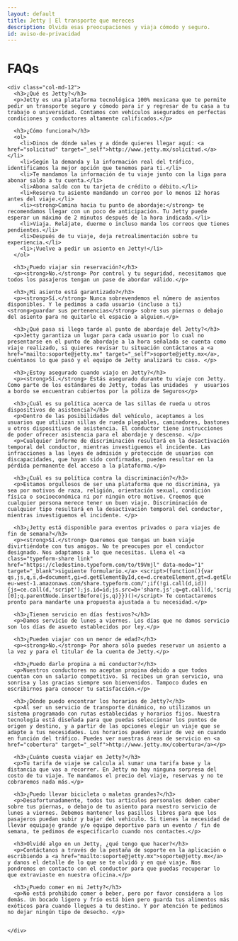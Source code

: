 ```yaml
---
layout: default
title: Jetty | El transporte que mereces
description: Olvida esas preocupaciones y viaja cómodo y seguro.
id: aviso-de-privacidad
---
```


<div class="container">
  <div class="row privacidad">
    <div class="col-md-12">
      <h1>FAQs</h1>
    </div>

    <div class="col-md-12">
      <h3>¿Qué es Jetty?</h3>
      <p>Jetty es una plataforma tecnológica 100% mexicana que te permite pedir un transporte seguro y cómodo para ir y regresar de tu casa a tu trabajo o universidad. Contamos con vehículos asegurados en perfectas condiciones y conductores altamente calificados.</p>

      <h3>¿Cómo funciona?</h3>
      <ol>
        <li>Dinos de dónde sales y a dónde quieres llegar aquí: <a href="solicitud" target="_self">http://www.jetty.mx/solicitud.</a></li>
        <li>Según la demanda y la información real del tráfico, identificamos la mejor opción que tenemos para ti.</li>
        <li>Te mandamos la información de tu viaje junto con la liga para abonar saldo a tu cuenta.</li>
        <li>Abona saldo con tu tarjeta de crédito o débito.</li>
        <li>Reserva tu asiento mandando un correo por lo menos 12 horas antes del viaje.</li>
        <li><strong>Camina hacia tu punto de abordaje:</strong> te recomendamos llegar con un poco de anticipación. Tu Jetty puede esperar un máximo de 2 minutos después de la hora indicada.</li>
        <li>Viaja. Relájate, duerme o incluso manda los correos que tienes pendientes.</li>
        <li>Después de tu viaje, deja retroalimentación sobre tu experiencia.</li>
        <li>¡Vuelve a pedir un asiento en Jetty!</li>
      </ol>

      <h3>¿Puedo viajar sin reservación?</h3>
      <p><strong>No.</strong> Por control y tu seguridad, necesitamos que todos los pasajeros tengan un pase de abordar válido.</p>

      <h3>¿Mi asiento está garantizado?</h3>
      <p><strong>Sí.</strong> Nunca sobrevendemos el número de asientos disponibles. Y le pedimos a cada usuario (incluso a ti) <strong>guardar sus pertenencias</strong> sobre sus piernas o debajo del asiento para no quitarle el espacio a alguien.</p>

      <h3>¿Qué pasa si llego tarde al punto de abordaje del Jetty?</h3>
      <p>Jetty garantiza un lugar para cada usuario por lo cual no presentarse en el punto de abordaje a la hora señalada se cuenta como viaje realizado, si quieres revisar tu situación contáctanos a <a href="mailto:soporte@jetty.mx" target="_self">soporte@jetty.mx</a>, cuéntanos lo que pasó y el equipo de Jetty analizará tu caso. </p>

      <h3>¿Estoy asegurado cuando viajo en Jetty?</h3>
      <p><strong>Sí.</strong> Estás asegurado durante tu viaje con Jetty. Como parte de los estándares de Jetty, todas las unidades  y  usuarios a bordo se encuentran cubiertos por la póliza de Seguros</p>

      <h3>¿Cuál es su política acerca de las sillas de rueda u otros dispositivos de asistencia?</h3>
      <p>Dentro de las posibilidades del vehículo, aceptamos a los usuarios que utilizan sillas de rueda plegables, caminadores, bastones u otros dispositivos de asistencia. El conductor tiene instrucciones de poder ofrecer asistencia para el abordaje y descenso. </p>
      <p>Cualquier informe de discriminación resultará en la desactivación temporal del conductor, mientras investiguemos el incidente. Las infracciones a las leyes de admisión y protección de usuarios con discapacidades, que hayan sido confirmadas, pueden resultar en la pérdida permanente del acceso a la plataforma.</p>

      <h3>¿Cuál es su política contra la discriminación?</h3>
      <p>Estamos orgullosos de ser una plataforma que no discrimina, ya sea por motivos de raza, religión, orientación sexual, condición física o socioeconómica ni por ningún otro motivo. Creemos que cualquier persona merece tener un buen viaje. Discriminación de cualquier tipo resultará en la desactivación temporal del conductor, mientras investiguemos el incidente. </p>

      <h3>¿Jetty está disponible para eventos privados o para viajes de fin de semana?</h3>
      <p><strong>Sí.</strong> Queremos que tengas un buen viaje divirtiéndote con tus amigos. No te preocupes por el conductor designado. Nos adaptamos a lo que necesitas. Llena el <a class="typeform-share link" href="https://cledestino.typeform.com/to/t9Vmjl" data-mode="1" target="_blank">siguiente formulario.</a> <script>(function(){var qs,js,q,s,d=document,gi=d.getElementById,ce=d.createElement,gt=d.getElementsByTagName,id='typef_orm_share',b='https://s3-eu-west-1.amazonaws.com/share.typeform.com/';if(!gi.call(d,id)){js=ce.call(d,'script');js.id=id;js.src=b+'share.js';q=gt.call(d,'script')[0];q.parentNode.insertBefore(js,q)}})()</script> Te contactaremos pronto para mandarte una propuesta ajustada a tu necesidad.</p>

      <h3>¿Tienen servicio en días festivos?</h3>
      <p>Damos servicio de lunes a viernes. Los días que no damos servicio son los días de asueto establecidos por ley.</p>

      <h3>¿Pueden viajar con un menor de edad?</h3>
      <p><strong>No.</strong> Por ahora sólo puedes reservar un asiento a la vez y para el titular de la cuenta de Jetty.</p>

      <h3>¿Puedo darle propina a mi conductor?</h3>
      <p>Nuestros conductores no aceptan propina debido a que todos cuentan con un salario competitivo. Si recibes un gran servicio, una sonrisa y las gracias siempre son bienvenidos. Tampoco dudes en escribirnos para conocer tu satisfacción.</p>

      <h3>¿Dónde puedo encontrar los horarios de Jetty?</h3>
      <p>Al ser un servicio de transporte dinámico, no utilizamos un sistema programado con rutas establecidas y horarios fijos. Nuestra tecnología está diseñada para que puedas seleccionar los puntos de origen y destino, y a partir de las opciones elegir un viaje que se adapte a tus necesidades. Los horarios pueden variar de vez en cuando en función del tráfico. Puedes ver nuestras áreas de servicio en <a href="cobertura" target="_self">http://www.jetty.mx/cobertura</a></p>

      <h3>¿Cuánto cuesta viajar en Jetty?</h3>
      <p>Tu tarifa de viaje se calcula al sumar una tarifa base y la distancia que vas a recorrer. En Jetty no hay ninguna sorpresa del costo de tu viaje. Te mandamos el precio del viaje, reservas y no te cobraremos nada más.</p>

      <h3>¿Puedo llevar bicicleta o maletas grandes?</h3>
      <p>Desafortunadamente, todos tus artículos personales deben caber sobre tus piernas, o debajo de tu asiento para nuestro servicio de lunes a viernes. Debemos mantener los pasillos libres para que los pasajeros puedan subir y bajar del vehículo. Si tienes la necesidad de llevar equipaje grande y/o equipo deportivo para un evento / fin de semana, te pedimos de especificarlo cuando nos contactes.</p>

      <h3>Olvidé algo en un Jetty, ¿qué tengo que hacer?</h3>
      <p>Contáctanos a través de la pestaña de soporte en la aplicación o escribiendo a <a href="mailto:soporte@jetty.mx">soporte@jetty.mx</a>  y danos el detalle de lo que se te olvidó y en qué viaje. Nos pondremos en contacto con el conductor para que puedas recuperar lo que extraviaste en nuestra oficina.</p>

      <h3>¿Puedo comer en mi Jetty?</h3>
      <p>No está prohibido comer o beber, pero por favor considera a los demás. Un bocado ligero y frío está bien pero guarda tus alimentos más exóticos para cuando llegues a tu destino. Y por atención te pedimos no dejar ningún tipo de desecho. </p>


    </div>

  </div>

</div>